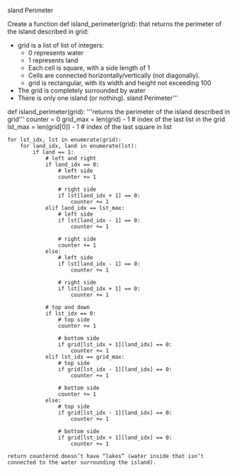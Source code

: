 sland Perimeter

Create a function def island_perimeter(grid): that returns the perimeter of the island described in grid:

- grid is a list of list of integers:
    - 0 represents water
    - 1 represents land
    - Each cell is square, with a side length of 1
    - Cells are connected horizontally/vertically (not diagonally).
    - grid is rectangular, with its width and height not exceeding 100
- The grid is completely surrounded by water
- There is only one island (or nothing).
sland Perimeter'''


def island_perimeter(grid):
    '''returns the perimeter of the island described in grid'''
    counter = 0
    grid_max = len(grid) - 1  # index of the last list in the grid
    lst_max = len(grid[0]) - 1  # index of the last square in list

    for lst_idx, lst in enumerate(grid):
        for land_idx, land in enumerate(lst):
            if land == 1:
                # left and right
                if land_idx == 0:
                    # left side
                    counter += 1

                    # right side
                    if lst[land_idx + 1] == 0:
                        counter += 1
                elif land_idx == lst_max:
                    # left side
                    if lst[land_idx - 1] == 0:
                        counter += 1

                    # right side
                    counter += 1
                else:
                    # left side
                    if lst[land_idx - 1] == 0:
                        counter += 1

                    # right side
                    if lst[land_idx + 1] == 0:
                        counter += 1

                # top and down
                if lst_idx == 0:
                    # top side
                    counter += 1

                    # bottom side
                    if grid[lst_idx + 1][land_idx] == 0:
                        counter += 1
                elif lst_idx == grid_max:
                    # top side
                    if grid[lst_idx - 1][land_idx] == 0:
                        counter += 1

                    # bottom side
                    counter += 1
                else:
                    # top side
                    if grid[lst_idx - 1][land_idx] == 0:
                        counter += 1

                    # bottom side
                    if grid[lst_idx + 1][land_idx] == 0:
                        counter += 1

    return counternd doesn’t have “lakes” (water inside that isn’t connected to the water surrounding the island).
